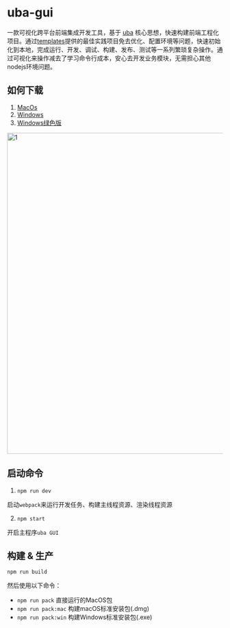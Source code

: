 # uba-gui

一款可视化跨平台前端集成开发工具，基于 [uba](https://github.com/iuap-design/tinper-uba) 核心思想，快速构建前端工程化项目。通过[templates](https://github.com/uba-templates)提供的最佳实践项目免去优化、配置环境等问题，快速初始化到本地，完成运行、开发、调试、构建、发布、测试等一系列繁琐复杂操作。通过可视化来操作减去了学习命令行成本，安心去开发业务模块，无需担心其他nodejs环境问题。

## 如何下载

1. [MacOs](https://github.com/tinper-uba/uba-gui/releases/download/v0.0.2/Uba-GUI-0.0.2.dmg)
2. [Windows](https://github.com/tinper-uba/uba-gui/releases/download/v0.0.2/Uba-GUI.Setup.0.0.2.exe)
3. [Windows绿色版](https://github.com/tinper-uba/uba-gui/releases/download/v0.0.2/Uba-GUI-0.0.2.zip)


<img width="750" alt="1" src="https://raw.githubusercontent.com/tinper-uba/uba-gui/master/screenshot/uba-gui.gif">


## 启动命令

1. `npm run dev`

启动`webpack`来运行开发任务、构建主线程资源、渲染线程资源

2. `npm start`

开启主程序`uba GUI`

## 构建 & 生产

`npm run build`

然后使用以下命令：

- `npm run pack`            直接运行的MacOS包
- `npm run pack:mac`        构建macOS标准安装包(.dmg)
- `npm run pack:win`        构建Windows标准安装包(.exe)
